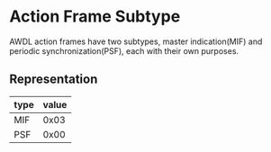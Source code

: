 # Action Frame Subtype

AWDL action frames have two subtypes, master indication(MIF) and periodic synchronization(PSF), each with their own purposes.

## Representation

| type | value |
| ---- | ----- |
| MIF  | 0x03  |
| PSF  | 0x00  |
